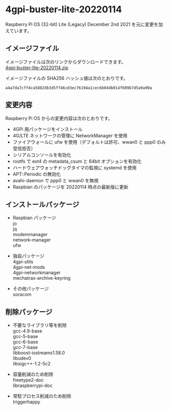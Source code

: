 # 4gpi-buster-lite-20220114
Raspberry Pi OS (32-bit) Lite (Legacy) December 2nd 2021 を元に変更を加えています。

## イメージファイル
イメージファイルは次のリンクからダウンロードできます。  
[4gpi-buster-lite-20220114.zip](https://mechatrax.com/data/4gpi-legacy/4gpi-buster-lite-20220114.zip)  

イメージファイルの SHA256 ハッシュ値は次のとおりです。
```
a4a7da7cff4ca5882db3d5ff46cd3ec76194a1cec6b04db014f609b7d5a9a90a
```

## 変更内容
Raspberry Pi OS からの変更内容は次のとおりです。
  * 4GPi 用パッケージをインストール
  * 4G/LTE ネットワークの管理に NetworkManager を使用
  * ファイアウォールに ufw を使用（デフォルトは許可、wwan0 と ppp0 のみ受信拒否）
  * シリアルコンソールを有効化
  * rootfs で ext4 の metadata_csum と 64bit オプションを有効化
  * ハードウェアウォッチドッグタイマの監視に systemd を使用
  * APT::Periodic の無効化
  * avahi-daemon で ppp0 と wwan0 を無視
  * Raspbian のパッケージを 20220114 時点の最新版に更新

## インストールパッケージ
  * Raspbian パッケージ  
    jo  
    jq  
    modemmanager  
    network-manager  
    ufw

  * 独自パッケージ  
    4gpi-utils  
    4gpi-net-mods  
    4gpi-networkmanager  
    mechatrax-archive-keyring

  * その他パッケージ  
    soracom

## 削除パッケージ  
  * 不要なライブラリ等を削除  
    gcc-4.9-base  
    gcc-5-base  
    gcc-6-base  
    gcc-7-base  
    libboost-iostreams1.58.0  
    libudev0  
    libsigc++-1.2-5c2

  * 容量削減のため削除  
    freetype2-doc  
    libraspberrypi-doc

  * 常駐プロセス削減のため削除  
    triggerhappy

